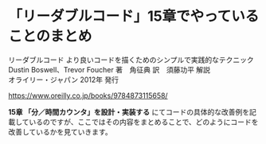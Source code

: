 # 「リーダブルコード」15章でやっていることのまとめ

リーダブルコード より良いコードを描くためのシンプルで実践的なテクニック  
Dustin Boswell、Trevor Foucher 著　角征典 訳　須藤功平 解説  
オライリー・ジャパン 2012年 発行  

https://www.oreilly.co.jp/books/9784873115658/

**15章 「分／時間カウンタ」を設計・実装する** にてコードの具体的な改善例を記載しているのですが、ここではその内容をまとめることで、どのようにコードを改善しているかを見ていきます。
